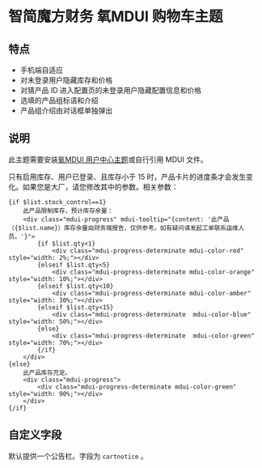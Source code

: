 # 智简魔方财务 氧MDUI 购物车主题

## 特点

- 手机端自适应
- 对未登录用户隐藏库存和价格
- 对猜产品 ID 进入配置页的未登录用户隐藏配置信息和价格
- 选填的产品组标语和介绍
- 产品组介绍由对话框单独弹出

## 说明

此主题需要安装[氧MDUI 用户中心主题](https://github.com/Someone-Yang/idcsmart-yang-mdui-clientarea)或自行引用 MDUI 文件。

只有启用库存、用户已登录、且库存小于 15 时，产品卡片的进度条才会发生变化。如果您是大厂，请您修改其中的参数。相关参数：

```
{if $list.stock_control==1}
    此产品限制库存，预计库存余量：
    <div class="mdui-progress" mdui-tooltip="{content: '此产品（{$list.name}）库存余量由财务端报告，仅供参考。如有疑问请发起工单联系运维人员。'}">
        {if $list.qty<1}
            <div class="mdui-progress-determinate mdui-color-red" style="width: 2%;"></div>
        {elseif $list.qty<5}
            <div class="mdui-progress-determinate mdui-color-orange" style="width: 10%;"></div>
        {elseif $list.qty<10}
            <div class="mdui-progress-determinate mdui-color-amber" style="width: 30%;"></div>
        {elseif $list.qty<15}
            <div class="mdui-progress-determinate  mdui-color-blue" style="width: 50%;"></div>
        {else}
            <div class="mdui-progress-determinate  mdui-color-green" style="width: 70%;"></div>
        {/if}
    </div>
{else}
    此产品库存充足。
    <div class="mdui-progress">
        <div class="mdui-progress-determinate mdui-color-green" style="width: 90%;"></div>
    </div>
{/if}
```

## 自定义字段

默认提供一个公告栏。字段为 `cartnotice` 。